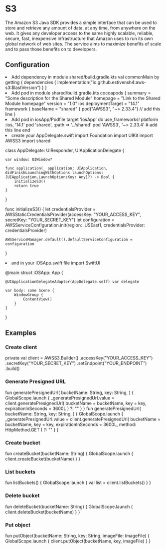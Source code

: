 # S3

<show-structure for="chapter,procedure" depth="4"/>

The Amazon S3 Java SDK provides a simple interface that can be used to store
and retrieve any amount of data, at any time, from anywhere on the web. It
gives any developer access to the same highly scalable, reliable, secure,
fast, inexpensive infrastructure that Amazon uses to run its own global
network of web sites. The service aims to maximize benefits of scale and to
pass those benefits on to developers.

## Configuration

<list type="decimal">
<li>Add dependency in module shared/build.gradle.kts
<code-block lang="kotlin">
val commonMain by getting {
    dependencies {
      implementation("io.github.estivensh4:aws-s3:$lastVersion")
   }
}
</code-block>
</li>
<li>Add pod in module shared/build.gradle.kts
<code-block lang="kotlin">
cocoapods {
   summary = "Some description for the Shared Module"
   homepage = "Link to the Shared Module homepage"
   version = "1.0"
   ios.deploymentTarget = "14.1"
   framework {
      baseName = "shared"
   }
   pod("AWSS3", "~> 2.33.4") // add this line
}
</code-block>
</li>
<li>Add pod in iosApp/Podfile
<code-block>
target 'iosApp' do
  use_frameworks!
  platform :ios, '14.1'
  pod 'shared', :path => '../shared'
  pod 'AWSS3', '~> 2.33.4' # add this line
end
</code-block>
</li>
<li>create your AppDelegate.swift
<code-block lang="swift">
import Foundation
import UIKit
import AWSS3
import shared

class AppDelegate: UIResponder, UIApplicationDelegate {

    var window: UIWindow?
    
    func application(_ application: UIApplication, didFinishLaunchingWithOptions launchOptions: [UIApplication.LaunchOptionsKey: Any]?) -> Bool {
        initializeS3()
        return true
    }

}

func initializeS3() {
let credentialsProvider = AWSStaticCredentialsProvider(accessKey: "YOUR_ACCESS_KEY", secretKey: "YOUR_SECRET_KEY")
let configuration = AWSServiceConfiguration.init(region: .USEast1, credentialsProvider: credentialsProvider)

    AWSServiceManager.default().defaultServiceConfiguration = configuration

}
</code-block>
</li>
<li>and in your iOSApp.swift file
<code-block lang="swift">
import SwiftUI

@main
struct iOSApp: App {

    @UIApplicationDelegateAdaptor(AppDelegate.self) var delegate
    
	var body: some Scene {
		WindowGroup {
			ContentView()
		}
	}

}
</code-block>
</li>
</list>

## Examples
### Create client
<code-block lang="kotlin">
private val client = AWSS3.Builder()
        .accessKey("YOUR_ACCESS_KEY")
        .secretKey("YOUR_SECRET_KEY")
        .setEndpoint("YOUR_ENDPOINT")
        .build()
</code-block>

### Generate Presigned URL
<code-block lang="kotlin">
fun generatePresignedUrl(
    bucketName: String,
    key: String,
) {
    GlobalScope.launch {
        _generatePresignedUrl.value = client.generatePresignedUrl(
            bucketName = bucketName,
            key = key,
            expirationInSeconds = 3600L
        ) ?: ""
    }
}
</code-block>

<code-block lang="kotlin">
fun generatePresignedUrl(
    bucketName: String,
    key: String,
) {
    GlobalScope.launch {
        _generatePresignedUrl.value = client.generatePresignedUrl(
            bucketName = bucketName,
            key = key,
            expirationInSeconds = 3600L,
            method: HttpMethod.GET
        ) ?: ""
    }
}
</code-block>

### Create bucket
<code-block lang="kotlin">
fun createBucket(bucketName: String) {
    GlobalScope.launch {
        client.createBucket(bucketName)
    }
}
</code-block>

### List buckets
<code-block lang="kotlin">
fun listBuckets() {
    GlobalScope.launch {
        val list = client.listBuckets()
    }
}
</code-block>

### Delete bucket
<code-block lang="kotlin">
fun deleteBucket(bucketName: String) {
    GlobalScope.launch {
        client.deleteBucket(bucketName)
    }
}
</code-block>

### Put object
<code-block lang="kotlin">
fun putObject(bucketName: String, key: String, imageFile: ImageFile) {
    GlobalScope.launch {
        client.putObject(bucketName, key, imageFile)
    }
}
</code-block>